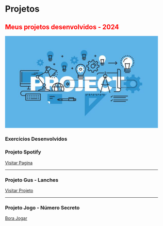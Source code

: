 # Projetos

<html>
 <h2 style="Color:red">Meus projetos desenvolvidos - 2024</h2> 
 <img src="projetos.jpg" alt="logo">

### Exercícios Desenvolvidos ###
<h3>Projeto Spotify</h3>  
<a href="https://spotify-delta-seven.vercel.app/">Visitar Pagina </a>

<hr>

<h3>Projeto Gus - Lanches</h3>  
<a href="https://gustosao-lanches.vercel.app/">Visitar Projeto</a>
</html>

<hr>

<h3>Projeto Jogo - Número Secreto</h3>  
<a href="https://jogo-numero-secreto-navy-eight.vercel.app/">Bora Jogar</a>
</html>